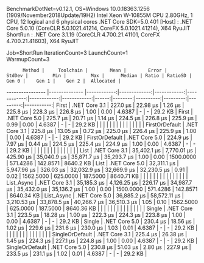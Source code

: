 
BenchmarkDotNet=v0.12.1, OS=Windows 10.0.18363.1256 (1909/November2018Update/19H2)
Intel Xeon W-10855M CPU 2.80GHz, 1 CPU, 12 logical and 6 physical cores
.NET Core SDK=5.0.401
  [Host]   : .NET Core 5.0.10 (CoreCLR 5.0.1021.41214, CoreFX 5.0.1021.41214), X64 RyuJIT
  ShortRun : .NET Core 3.1.19 (CoreCLR 4.700.21.41101, CoreFX 4.700.21.41603), X64 RyuJIT

Job=ShortRun  IterationCount=3  LaunchCount=1  
WarmupCount=3  

          Method |     Toolchain |        Mean |        Error |      StdDev |         Min |         Max |      Median | Ratio | RatioSD |     Gen 0 |    Gen 1 |    Gen 2 |  Allocated |
---------------- |-------------- |------------:|-------------:|------------:|------------:|------------:|------------:|------:|--------:|----------:|---------:|---------:|-----------:|
           First | .NET Core 3.1 |    227.0 μs |     22.98 μs |     1.26 μs |    225.8 μs |    228.3 μs |    226.8 μs |  1.00 |    0.00 |    4.6387 |        - |        - |    29.2 KB |
           First | .NET Core 5.0 |    225.7 μs |     20.71 μs |     1.14 μs |    224.5 μs |    226.8 μs |    225.9 μs |  0.99 |    0.00 |    4.6387 |        - |        - |    29.2 KB |
                 |               |             |              |             |             |             |             |       |         |           |          |          |            |
  FirstOrDefault | .NET Core 3.1 |    225.8 μs |     13.05 μs |     0.72 μs |    225.0 μs |    226.4 μs |    225.9 μs |  1.00 |    0.00 |    4.6387 |        - |        - |    29.2 KB |
  FirstOrDefault | .NET Core 5.0 |    224.9 μs |      7.97 μs |     0.44 μs |    224.5 μs |    225.4 μs |    224.9 μs |  1.00 |    0.00 |    4.6387 |        - |        - |    29.2 KB |
                 |               |             |              |             |             |             |             |       |         |           |          |          |            |
            List | .NET Core 3.1 | 35,402.1 μs |  7,770.01 μs |   425.90 μs | 35,040.9 μs | 35,871.7 μs | 35,293.7 μs |  1.00 |    0.00 | 1500.0000 | 571.4286 | 142.8571 |  8640.2 KB |
            List | .NET Core 5.0 | 32,311.1 μs |  5,947.96 μs |   326.03 μs | 32,032.9 μs | 32,669.9 μs | 32,230.5 μs |  0.91 |    0.02 | 1562.5000 | 625.0000 | 187.5000 | 8640.71 KB |
                 |               |             |              |             |             |             |             |       |         |           |          |          |            |
      List_Async | .NET Core 3.1 | 35,185.3 μs |  4,126.25 μs |   226.17 μs | 34,987.7 μs | 35,432.0 μs | 35,136.2 μs |  1.00 |    0.00 | 1500.0000 | 571.4286 | 142.8571 | 8640.34 KB |
      List_Async | .NET Core 5.0 | 36,885.2 μs | 58,572.11 μs | 3,210.53 μs | 33,878.5 μs | 40,266.7 μs | 36,510.3 μs |  1.05 |    0.10 | 1562.5000 | 625.0000 | 187.5000 | 8640.36 KB |
                 |               |             |              |             |             |             |             |       |         |           |          |          |            |
          Single | .NET Core 3.1 |    223.5 μs |     18.28 μs |     1.00 μs |    222.3 μs |    224.3 μs |    223.8 μs |  1.00 |    0.00 |    4.6387 |        - |        - |    29.2 KB |
          Single | .NET Core 5.0 |    230.4 μs |     18.56 μs |     1.02 μs |    229.6 μs |    231.6 μs |    230.0 μs |  1.03 |    0.01 |    4.6387 |        - |        - |    29.2 KB |
                 |               |             |              |             |             |             |             |       |         |           |          |          |            |
 SingleOrDefault | .NET Core 3.1 |    225.4 μs |     26.38 μs |     1.45 μs |    224.3 μs |    227.1 μs |    224.8 μs |  1.00 |    0.00 |    4.6387 |        - |        - |    29.2 KB |
 SingleOrDefault | .NET Core 5.0 |    230.8 μs |     51.03 μs |     2.80 μs |    227.9 μs |    233.5 μs |    231.1 μs |  1.02 |    0.01 |    4.6387 |        - |        - |    29.2 KB |
